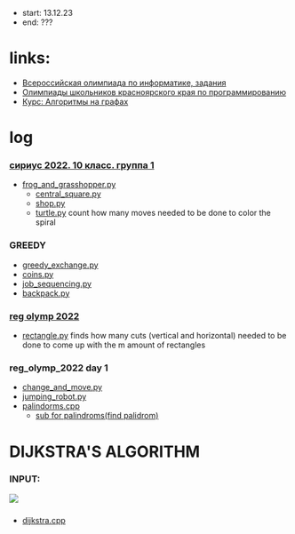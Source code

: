 - start: 13.12.23
- end: ???

# links:
- [Всероссийская олимпиада по информатике, задания](https://www.olimpiada.ru/activity/73/tasks/2021?class=10)
- [Олимпиады школьников красноярского края по программированию](https://acmp.ru/article.asp?id_text=121)
- [Курс: Алгоритмы на графах](https://informatics.msk.ru/course/view.php?id=6)
# log
### [сириус 2022. 10 класс. группа 1](https://tasks.olimpiada.ru/upload/files/tasks/73/2022/task-info-10-gr1-sch-sirius-22-23.pdf)
  - [frog_and_grasshopper.py](https://github.com/L0puh/prepare_for_competitions/blob/master/frog_and_grasshopper.py)
    - [central_square.py](https://github.com/L0puh/prepare_for_competitions/blob/master/central_square.py)
    - [shop.py](https://github.com/L0puh/prepare_for_competitions/blob/master/shop.py) 
    - [turtle.py](https://github.com/L0puh/prepare_for_competitions/blob/master/turlte.py)
            count how many moves needed to be done to color the spiral

### GREEDY
- [greedy_exchange.py](https://github.com/L0puh/prepare_for_competitions/blob/master/greedy_exchange.py)
- [coins.py](https://github.com/L0puh/prepare_for_competitions/blob/master/coins.py)
- [job_sequencing.py](https://github.com/L0puh/prepare_for_competitions/blob/master/job_sequencing.py)
- [backpack.py](https://github.com/L0puh/prepare_for_competitions/blob/master/backpack.py)

### [reg olymp 2022](https://xn--b1ayi3a.xn--l1afu.xn--p1ai/upload/files/Arhive_tasks/2022-23/reg/iikt/tasks-iikt-9-11-day1-reg-22-23.pdf)
  - [rectangle.py](https://github.com/L0puh/prepare_for_competitions/blob/master/rectangle.py)
            finds how many cuts (vertical and horizontal) needed to be done to come 
            up with the m amount of rectangles
### reg_olymp_2022 day 1 
- [change_and_move.py](https://github.com/L0puh/prepare_for_competitions/blob/master/change_and_move.py)
- [jumping_robot.py](https://github.com/L0puh/prepare_for_competitions/blob/master/jumping_robot.py)
- [palindorms.cpp](https://github.com/L0puh/prepare_for_competitions/blob/master/palindroms.cpp)
  - [sub for palindroms(find palidrom)](https://github.com/L0puh/prepare_for_competitions/blob/master/sub_palindrom.cpp)

# DIJKSTRA'S ALGORITHM
### INPUT:
![](https://media.geeksforgeeks.org/wp-content/uploads/20230224110301/dijkstras1.png)
### 
- [dijkstra.cpp](https://github.com/L0puh/prepare_for_competitions/blob/master/dijkstra.cpp)
    

